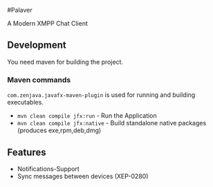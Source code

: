 #Palaver

A Modern XMPP Chat Client

## Development 
You need maven for building the project.

### Maven commands

`com.zenjava.javafx-maven-plugin` is used for running and building executables. 

* `mvn clean compile jfx:run` - Run the Application
* `mvn clean compile jfx:native` - Build standalone native packages (produces exe,rpm,deb,dmg)


## Features
- Notifications-Support
- Sync messages between devices (XEP-0280)

